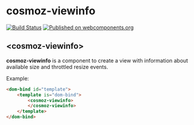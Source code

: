 cosmoz-viewinfo
=================

[![Build Status](https://travis-ci.org/Neovici/cosmoz-viewinfo.svg?branch=master)](https://travis-ci.org/Neovici/cosmoz-viewinfo)
[![Published on webcomponents.org](https://img.shields.io/badge/webcomponents.org-published-blue.svg)](https://www.webcomponents.org/element/Neovici/cosmoz-viewinfo)

## &lt;cosmoz-viewinfo&gt;

**cosmoz-viewinfo** is a component to create a view with information about
available size and throttled resize events.

Example:

<!---
```
<custom-element-demo>
	<template>
		<script src="../webcomponentsjs/webcomponents-lite.js"></script>
		<link rel="import" href="cosmoz-viewinfo.html">
		<style>
			cosmoz-viewinfo {
				position: absolute;
				top: 0;
				right: 0;
				bottom: 0;
				left: 0;
			}
		</style>
		<next-code-block></next-code-block>
	</template>
</custom-element-demo>
```
-->
```html
<dom-bind id="template">
	<template is="dom-bind">
		<cosmoz-viewinfo>
		</cosmoz-viewinfo>
	</template>
</dom-bind>
```